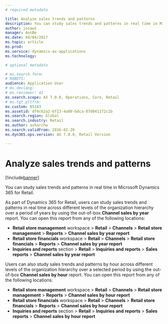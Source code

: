 ```yaml
---
# required metadata

title: Analyze sales trends and patterns
description: You can study sales trends and patterns in real time in Microsoft Dynamics 365 for Retail.
author: josaw1
manager: AnnBe
ms.date: 04/04/2017
ms.topic: article
ms.prod: 
ms.service: dynamics-ax-applications
ms.technology: 

# optional metadata

# ms.search.form: 
# ROBOTS: 
audience: Application User
# ms.devlang: 
# ms.reviewer: 41
ms.search.scope: AX 7.0.0, Operations, Core, Retail
# ms.tgt_pltfrm: 
ms.custom: 85183
ms.assetid: df9c62a2-6f13-4a08-bdca-07d041172c1b
ms.search.region: Global
ms.search.industry: Retail
ms.author: asharchw
ms.search.validFrom: 2016-02-28
ms.dyn365.ops.version: AX 7.0.0, Retail Version

---
```


# Analyze sales trends and patterns

[!include[banner](includes/banner.md)]


You can study sales trends and patterns in real time in Microsoft Dynamics 365 for Retail.

As part of Dynamics 365 for Retail, users can study sales trends and patterns in real time across different levels of the organization hierarchy over a period of years by using the out-of-box **Channel sales by year** report. You can open this report from any of the following locations:

-   **Retail store management** workspace &gt; **Retail** &gt; **Channels** &gt; **Retail store management** &gt; **Reports** &gt; **Channel sales by year report**
-   **Retail store financials** workspace &gt; **Retail** &gt; **Channels** &gt; **Retail store financials** &gt; **Reports** &gt; **Channel sales by year report**
-   **Inquiries and reports** section &gt; **Retail** &gt; **Inquiries and reports** &gt; **Sales reports** &gt; **Channel sales by year report**

Users can also study sales trends and patterns by hour across different levels of the organization hierarchy over a selected period by using the out-of-box **Channel sales by hour** report. You can open this report from any of the following locations:

-   **Retail store management** workspace &gt; **Retail** &gt; **Channels** &gt; **Retail store management** &gt; **Reports** &gt; **Channel sales by hour report**
-   **Retail store financials** workspace &gt; **Retail** &gt; **Channels** &gt; **Retail store financials** &gt; **Reports** &gt; **Channel sales by hour report**
-   **Inquiries and reports** section &gt; **Retail** &gt; **Inquiries and reports** &gt; **Sales reports** &gt; **Channel sales by hour report**


